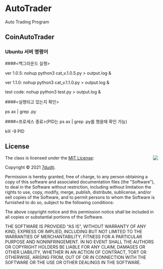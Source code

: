 # AutoTrader
Auto Trading Program

## CoinAutoTrader

### Ubuntu 서버 명령어

####<백그라운드 실행>
 
ver 1.0.5: nohup python3 cat_v.1.0.5.py > output.log &

ver 1.1.0: nohup python3 cat_v.1.1.0.py > output.log &
 
test code: nohup python3 test.py > output.log &

 
####<실행되고 있는지 확인> 

ps ax | grep .py
 

####<프로세스 종료>(PID는 ps ax | grep .py를 했을때 확인 가능)

kill -9 PID

## License

<img align="right" src="http://opensource.org/trademarks/opensource/OSI-Approved-License-100x137.png">

The class is licensed under the [MIT License](http://opensource.org/licenses/MIT):

Copyright &copy; 2021 [7dudtj](https://github.com/7dudtj).

Permission is hereby granted, free of charge, to any person obtaining a copy of this software and associated documentation files (the "Software"), to deal in the Software without restriction, including without limitation the rights to use, copy, modify, merge, publish, distribute, sublicense, and/or sell copies of the Software, and to permit persons to whom the Software is furnished to do so, subject to the following conditions:

The above copyright notice and this permission notice shall be included in all copies or substantial portions of the Software.

THE SOFTWARE IS PROVIDED "AS IS", WITHOUT WARRANTY OF ANY KIND, EXPRESS OR IMPLIED, INCLUDING BUT NOT LIMITED TO THE WARRANTIES OF MERCHANTABILITY, FITNESS FOR A PARTICULAR PURPOSE AND NONINFRINGEMENT. IN NO EVENT SHALL THE AUTHORS OR COPYRIGHT HOLDERS BE LIABLE FOR ANY CLAIM, DAMAGES OR OTHER LIABILITY, WHETHER IN AN ACTION OF CONTRACT, TORT OR OTHERWISE, ARISING FROM, OUT OF OR IN CONNECTION WITH THE SOFTWARE OR THE USE OR OTHER DEALINGS IN THE SOFTWARE.
